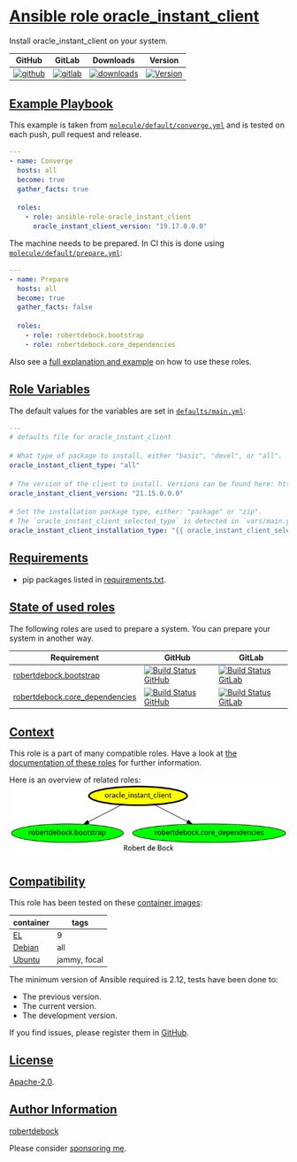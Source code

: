 # [Ansible role oracle_instant_client](#oracle_instant_client)

Install oracle_instant_client on your system.

|GitHub|GitLab|Downloads|Version|
|------|------|---------|-------|
|[![github](https://github.com/robertdebock/ansible-role-oracle_instant_client/workflows/Ansible%20Molecule/badge.svg)](https://github.com/robertdebock/ansible-role-oracle_instant_client/actions)|[![gitlab](https://gitlab.com/robertdebock-iac/ansible-role-oracle_instant_client/badges/master/pipeline.svg)](https://gitlab.com/robertdebock-iac/ansible-role-oracle_instant_client)|[![downloads](https://img.shields.io/ansible/role/d/robertdebock/oracle_instant_client)](https://galaxy.ansible.com/robertdebock/oracle_instant_client)|[![Version](https://img.shields.io/github/release/robertdebock/ansible-role-oracle_instant_client.svg)](https://github.com/robertdebock/ansible-role-oracle_instant_client/releases/)|

## [Example Playbook](#example-playbook)

This example is taken from [`molecule/default/converge.yml`](https://github.com/robertdebock/ansible-role-oracle_instant_client/blob/master/molecule/default/converge.yml) and is tested on each push, pull request and release.

```yaml
---
- name: Converge
  hosts: all
  become: true
  gather_facts: true

  roles:
    - role: ansible-role-oracle_instant_client
      oracle_instant_client_version: "19.17.0.0.0"
```

The machine needs to be prepared. In CI this is done using [`molecule/default/prepare.yml`](https://github.com/robertdebock/ansible-role-oracle_instant_client/blob/master/molecule/default/prepare.yml):

```yaml
---
- name: Prepare
  hosts: all
  become: true
  gather_facts: false

  roles:
    - role: robertdebock.bootstrap
    - role: robertdebock.core_dependencies
```

Also see a [full explanation and example](https://robertdebock.nl/how-to-use-these-roles.html) on how to use these roles.

## [Role Variables](#role-variables)

The default values for the variables are set in [`defaults/main.yml`](https://github.com/robertdebock/ansible-role-oracle_instant_client/blob/master/defaults/main.yml):

```yaml
---
# defaults file for oracle_instant_client

# What type of package to install, either "basic", "devel", or "all".
oracle_instant_client_type: "all"

# The version of the client to install. Versions can be found here: https://www.oracle.com/database/technologies/instant-client/linux-x86-64-downloads.html
oracle_instant_client_version: "21.15.0.0.0"

# Set the installation package type, either: "package" or "zip".
# The `oracle_instant_client_selected_type` is detected in `vars/main.yml`, but can be overridden here.
oracle_instant_client_installation_type: "{{ oracle_instant_client_selected_type }}"
```

## [Requirements](#requirements)

- pip packages listed in [requirements.txt](https://github.com/robertdebock/ansible-role-oracle_instant_client/blob/master/requirements.txt).

## [State of used roles](#state-of-used-roles)

The following roles are used to prepare a system. You can prepare your system in another way.

| Requirement | GitHub | GitLab |
|-------------|--------|--------|
|[robertdebock.bootstrap](https://galaxy.ansible.com/robertdebock/bootstrap)|[![Build Status GitHub](https://github.com/robertdebock/ansible-role-bootstrap/workflows/Ansible%20Molecule/badge.svg)](https://github.com/robertdebock/ansible-role-bootstrap/actions)|[![Build Status GitLab](https://gitlab.com/robertdebock-iac/ansible-role-bootstrap/badges/master/pipeline.svg)](https://gitlab.com/robertdebock-iac/ansible-role-bootstrap)|
|[robertdebock.core_dependencies](https://galaxy.ansible.com/robertdebock/core_dependencies)|[![Build Status GitHub](https://github.com/robertdebock/ansible-role-core_dependencies/workflows/Ansible%20Molecule/badge.svg)](https://github.com/robertdebock/ansible-role-core_dependencies/actions)|[![Build Status GitLab](https://gitlab.com/robertdebock-iac/ansible-role-core_dependencies/badges/master/pipeline.svg)](https://gitlab.com/robertdebock-iac/ansible-role-core_dependencies)|

## [Context](#context)

This role is a part of many compatible roles. Have a look at [the documentation of these roles](https://robertdebock.nl/) for further information.

Here is an overview of related roles:
![dependencies](https://raw.githubusercontent.com/robertdebock/ansible-role-oracle_instant_client/png/requirements.png "Dependencies")

## [Compatibility](#compatibility)

This role has been tested on these [container images](https://hub.docker.com/u/robertdebock):

|container|tags|
|---------|----|
|[EL](https://hub.docker.com/r/robertdebock/enterpriselinux)|9|
|[Debian](https://hub.docker.com/r/robertdebock/debian)|all|
|[Ubuntu](https://hub.docker.com/r/robertdebock/ubuntu)|jammy, focal|

The minimum version of Ansible required is 2.12, tests have been done to:

- The previous version.
- The current version.
- The development version.

If you find issues, please register them in [GitHub](https://github.com/robertdebock/ansible-role-oracle_instant_client/issues).

## [License](#license)

[Apache-2.0](https://github.com/robertdebock/ansible-role-oracle_instant_client/blob/master/LICENSE).

## [Author Information](#author-information)

[robertdebock](https://robertdebock.nl/)

Please consider [sponsoring me](https://github.com/sponsors/robertdebock).
